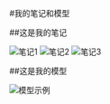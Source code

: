 #我的笔记和模型

##这是我的笔记

![笔记1](C:\Users\fzl\Desktop\New_folder\images\5678.jpg)
![笔记2](images/note2.jpg)
![笔记3](images/note3.jpg)

##这是我的模型

![模型示例](C:\Users\jhy\Desktop\New_folder\videos\1234.jpg)